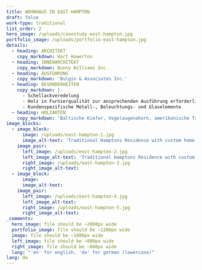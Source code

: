 ```yaml
---
title: WOHNHAUS IN EAST HAMPTON
draft: false
work-type: traditional
list_order: 2
hero_image: /uploads/casestudy-east-hampton.jpg
portfolio_image: /uploads/portfolio-east-hampton.jpg
details:
  - heading: ARCHITEKT
    copy_markdown: Hart Howerton
  - heading: INNENARCHITEKT
    copy_markdown: Bunny Williams Inc.
  - heading: AUSFÜHRUNG
    copy_markdown: 'Bulgin & Associates Inc.'
  - heading: BESONDERHEITEN
    copy_markdown: |-
      - Schellackveredelung
      - Holz in Furnierqualität zur ansprechenden Ausführung erforderlich
      - Kundenspezifische Metall-, Beleuchtungs- und Glaselemente
  - heading: HOLZARTEN
    copy_markdown: 'Baltische Kiefer, Vogelaugenahorn, amerikanische Traubenkirsche,  amerikanische Weißeiche'
image_blocks:
  - image_block:
      image: /uploads/east-hampton-1.jpg
      image_alt-text: 'Traditional Hamptons Residence with custom home office including desk and cabinetry. Custom metalwork, woodwork and joinery.'
    image_pair:
      left_image: /uploads/east-hampton-2.jpg
      left_image_alt-text: 'Traditional Hamptons Residence with custom woodwork and joinery design, metalwork and hardware.'
      right_image: /uploads/east-hampton-3.jpg
      right_image_alt-text:
  - image_block:
      image:
      image_alt-text:
    image_pair:
      left_image: /uploads/east-hampton-4.jpg
      left_image_alt-text:
      right_image: /uploads/east-hampton-5.jpg
      right_image_alt-text:
_comments:
  hero_image: file should be ~2000px wide
  portfolio_image: file should be ~1200px wide
  image: file should be ~1800px wide
  left_image: file should be ~800px wide
  right_image: file should be ~800px wide
  lang: "'en' for english, 'de' for german (lowercase)"
lang: de
---
```


